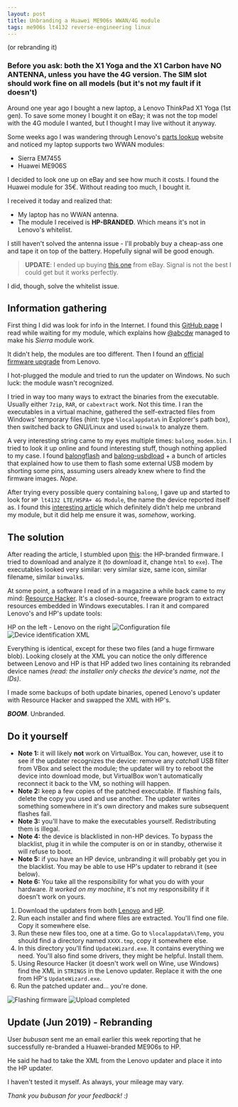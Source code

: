 ```yaml
---
layout: post
title: Unbranding a Huawei ME906s WWAN/4G module
tags: me906s lt4132 reverse-engineering linux
---
```

(or rebranding it)

<!--more-->

### **Before you ask:** both the X1 Yoga and the X1 Carbon have NO ANTENNA, unless you have the 4G version. The SIM slot should work fine on all models (but it's not my fault if it doesn't)

Around one year ago I bought a new laptop, a Lenovo ThinkPad X1 Yoga (1st gen). To save some money I bought it on eBay; it was not the top model with the 4G module I wanted, but I thought I may live without it anyway.

Some weeks ago I was wandering through Lenovo's [parts lookup](https://support.lenovo.com/it/en/partslookup) website and noticed my laptop supports two WWAN modules:

- Sierra EM7455
- Huawei ME906S

I decided to look one up on eBay and see how much it costs. I found the Huawei module for 35€. Without reading too much, I bought it.

I received it today and realized that:

- My laptop has no WWAN antenna.
- The module I received is **HP-BRANDED**. Which means it's not in Lenovo's whitelist.

I still haven't solved the antenna issue - I'll probably buy a cheap-ass one and tape it on top of the battery. Hopefully signal will be good enough.

> **UPDATE**: I ended up buying [this one](https://www.ebay.it/itm/2pcs-IPEX-MHF4-Antenna-for-NGFF-M-2-ME906E-ME906S-158-EM7345-EM7455-7260-7265/272694663387) from eBay. Signal is not the best I could get but it works perfectly.

I did, though, solve the whitelist issue.

## Information gathering

First thing I did was look for info in the Internet.
I found this [GitHub page](https://github.com/abcdw/configs/blob/master/x1carbon5.org#wwan) I read while waiting for my module, which explains how [@abcdw](https://github.com/abcdw) managed to make his *Sierra* module work.

It didn't help, the modules are too different. Then I found an [official firmware upgrade](https://support.lenovo.com/it/en/downloads/ds118646) from Lenovo.

I hot-plugged the module and tried to run the updater on Windows. No such luck: the module wasn't recognized.

I tried in way too many ways to extract the binaries from the executable. Usually either `7zip`, `RAR`, or `cabextract` work.
Not this time. I ran the executables in a virtual machine, gathered the self-extracted files from Windows' temporary files (hint: type `%localappdata%` in Explorer's path box), then switched back to GNU/Linux and used `binwalk` to analyze them.

A very interesting string came to my eyes multiple times: `balong_modem.bin`. I tried to look it up online and found interesting stuff, though nothing applied to my case.
I found [balongflash](https://github.com/forth32/balongflash) and [balong-usbdload](https://github.com/forth32/balong-usbdload) + a bunch of articles that explained how to use them to flash some external USB modem by shorting some pins, assuming users already knew where to find the firmware images. _Nope._

After trying every possible query containing `balong`, I gave up and started to look for `HP lt4132 LTE/HSPA+ 4G Module`, the name the device reported itself as.  I found this [interesting article](https://toreanderson.github.io/2017/07/31/huawei-me906s-hp-lt4132-linux-ipv6.html) which definitely didn't help me unbrand my module, but it did help me ensure it was, _somehow_, working.

## The solution

After reading the article, I stumbled upon [this](http://ftp.hp.com/pub/softpaq/sp79501-80000/sp79601.html): the HP-branded firmware. I tried to download and analyze it (to download it, change `html` to `exe`). The executables looked very similar: very similar size, same icon, similar filename, similar `binwalk`s.

At some point, a software I read of in a magazine a while back came to my mind: [Resource Hacker](http://www.angusj.com/resourcehacker/#download). It's a closed-source, freeware program to extract resources embedded in Windows executables. I ran it and compared Lenovo's and HP's update tools:

HP on the left - Lenovo on the right
![Configuration file]({{site.baseurl}}/images/unbranding-me906s/shot-2018-04-28_00-40-17.png)
![Device identification XML]({{site.baseurl}}/images/unbranding-me906s/shot-2018-04-28_00-41-43.png)

Everything is identical, except for these two files (and a huge firmware blob). Looking closely at the XML you can notice the only difference between Lenovo and HP is that HP added two lines containing its rebranded device names _(read: the installer only checks the device's name, not the IDs)_.

I made some backups of both update binaries, opened Lenovo's updater with Resource Hacker and swapped the XML with HP's.

***BOOM***. Unbranded.

## Do it yourself

- **Note 1:** it will likely **not** work on VirtualBox. You can, however, use it to see if the updater recognizes the device: remove any *catchall* USB filter from VBox and select the module; the updater will try to reboot the device into download mode, but VirtualBox won't automatically reconnect it back to the VM, so nothing will happen.
- **Note 2:** keep a few copies of the patched executable. If flashing fails, delete the copy you used and use another. The updater writes something somewhere in it's own directory and makes sure subsequent flashes fail.
- **Note 3:** you'll have to make the executables yourself. Redistributing them is illegal.
- **Note 4:** the device is blacklisted in non-HP devices. To bypass the blacklist, plug it in while the computer is on or in standby, otherwise it will refuse to boot.
- **Note 5:** if you have an HP device, unbranding it will probably get you in the blacklist. You may be able to use HP's updater to rebrand it (see below).
- **Note 6:** You take all the responsibility for what you do with your hardware. *It worked on my machine*, it's not my responsibility if it doesn't work on yours.

1. Download the updaters from both [Lenovo](https://support.lenovo.com/it/en/downloads/ds118646) and [HP](http://ftp.hp.com/pub/softpaq/sp79501-80000/sp79601.exe).
1. Run each installer and find where files are extracted. You'll find one file. Copy it somewhere else.
1. Run these new files too, one at a time. Go to `%localappdata%\Temp`, you should find a directory named `XXXX.tmp`, copy it somewhere else.
1. In this directory you'll find `UpdateWizard.exe`. It contains everything we need. You'll also find some drivers, they might be helpful. Install them.
1. Using Resource Hacker (it doesn't work well on Wine, use Windows) find the XML in `STRINGS` in the Lenovo updater. Replace it with the one from HP's `UpdateWizard.exe`.
1. Run the patched updater and... you're done.

![Flashing firmware]({{site.baseurl}}/images/unbranding-me906s/windows1.png)
![Upload completed]({{site.baseurl}}/images/unbranding-me906s/windows2.png)

## Update (Jun 2019) - Rebranding

User *bubusan* sent me an email earlier this week reporting that he successfully re-branded a Huawei-branded ME906s to HP.

He said he had to take the XML from the Lenovo updater and place it into the HP updater.

I haven't tested it myself. As always, your mileage may vary.

*Thank you bubusan for your feedback! :)*
